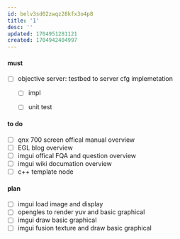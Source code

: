```yaml
---
id: belv3sd02zwqz28kfx3o4p8
title: '1'
desc: ''
updated: 1704951281121
created: 1704942404997
---
```


#### must
- [ ] objective server: testbed to server cfg implemetation
  - [ ] impl
  - [ ] unit test


#### to do
- [ ] qnx 700 screen offical manual overview
- [ ] EGL blog overview
- [ ] imgui offical FQA and question overview
- [ ] imgui wiki documation overview
- [ ] c++ template node

#### plan
- [ ] imgui load image and display
- [ ] opengles to render yuv and basic graphical
- [ ] imgui draw basic graphical
- [ ] imgui fusion texture and draw basic graphical